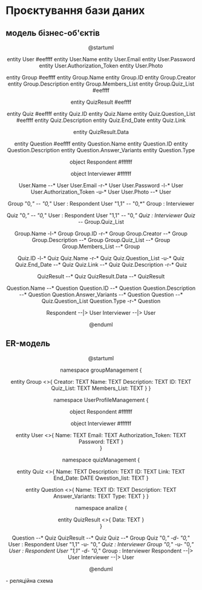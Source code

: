 # Проєктування бази даних

## модель бізнес-об'єктів

<center>

@startuml  

entity User #eeffff
entity User.Name 
entity User.Email
entity User.Password
entity User.Authorization_Token
entity User.Photo

entity Group #eeffff
entity Group.Name
entity Group.ID
entity Group.Creator
entity Group.Description
entity Group.Members_List
entity Group.Quiz_List  #eeffff

entity QuizResult #eeffff

entity Quiz  #eeffff
entity Quiz.ID
entity Quiz.Name
entity Quiz.Question_List #eeffff
entity Quiz.Description
entity Quiz.End_Date
entity Quiz.Link

entity QuizResult.Data 

entity Question #eeffff
entity Question.Name
entity Question.ID
entity Question.Description
entity Question.Answer_Variants
entity Question.Type

object Respondent #ffffff

object Interviewer #ffffff

User.Name --* User
User.Email -r-* User
User.Password -l-* User
User.Authorization_Token -u-* User
User.Photo --* User

Group "0,*" -- "0,*" User : Respondent 
User "1,1" -- "0,*" Group  : Interviewer 


Quiz "0,*" -- "0,*" User : Respondent 
User "1,1" -- "0,*" Quiz  : Interviewer 
Quiz --* Group.Quiz_List

Group.Name -l-* Group
Group.ID -r-* Group
Group.Creator --* Group
Group.Description --* Group
Group.Quiz_List --* Group
Group.Members_List --* Group

Quiz.ID -l-* Quiz
Quiz.Name -r-* Quiz
Quiz.Question_List -u-* Quiz
Quiz.End_Date --* Quiz
Quiz.Link --* Quiz
Quiz.Description -r-* Quiz


QuizResult --* Quiz
QuizResult.Data --* QuizResult

Question.Name --* Question
Question.ID --* Question
Question.Description --* Question
Question.Answer_Variants --* Question
Question --* Quiz.Question_List
Question.Type -r-* Question 

Respondent --|> User
Interviewer --|> User

@enduml  

</center>  

## ER-модель

<center>  

@startuml   

namespace groupManagement {

entity Group <<ENTITY>>{
    Creator: TEXT 
    Name: TEXT 
    Description: TEXT 
    ID: TEXT
    Quiz_List: TEXT 
    Members_List: TEXT 
} 
}

namespace UserProfileManagement {

object Respondent #ffffff

object Interviewer #ffffff
 

entity User <<ENTITY>>{
    Name: TEXT 
    Email: TEXT 
    Authorization_Token: TEXT 
    Password: TEXT 
}  
 } 

namespace quizManagement {

entity Quiz <<ENTITY>>{
    Name: TEXT 
    Description: TEXT 
    ID: TEXT 
    Link: TEXT 
    End_Date: DATE
    Qwestion_list: TEXT 
} 
 
entity Question <<ENTITY>>{
    Name: TEXT 
    ID: TEXT 
    Description: TEXT
    Answer_Variants: TEXT
    Type: TEXT
}
}

namespace analize {

entity QuizResult <<ENTITY>>{
    Data: TEXT 
}  
}

    
Question --* Quiz
QuizResult --* Quiz
Quiz --* Group
Quiz "0,*" -d- "0,*" User : Respondent 
User "1,1" -u- "0,*" Quiz  : Interviewer 
Group "0,*" -u- "0,*" User : Respondent 
User "1,1" -d- "0,*" Group  : Interviewer 
Respondent --|> User
Interviewer --|> User  

@enduml  

</center>   
- реляційна схема
